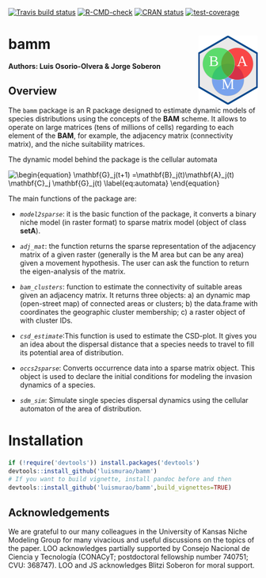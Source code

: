 <!-- badges: start -->
[![Travis build status](https://travis-ci.com/luismurao/bamm.svg?branch=master)](https://travis-ci.com/luismurao/bamm)
[![R-CMD-check](https://github.com/luismurao/bamm/actions/workflows/R-CMD-check.yaml/badge.svg)](https://github.com/luismurao/bamm/actions/workflows/R-CMD-check.yaml)
[![CRAN status](https://www.r-pkg.org/badges/version/bamm)](https://CRAN.R-project.org/package=bamm)
[![test-coverage](https://github.com/luismurao/bamm/actions/workflows/test-coverage.yaml/badge.svg)](https://github.com/luismurao/bamm/actions/workflows/test-coverage.yaml)

<!-- badges: end -->

# bamm <a href="https://luismurao.github.io/bamm/"><img src="man/figures/logo.png" align="right" height="139" /></a>

**Authors: Luis Osorio-Olvera & Jorge Soberon**

## Overview

The `bamm` package is an R package designed to estimate dynamic models of
species distributions using the concepts of the **BAM** scheme. It allows
to  operate on large matrices (tens of millions of cells) regarding to each 
element of the **BAM**, for example, the adjacency matrix 
(connectivity matrix), and the niche suitability matrices. 

The dynamic model behind the package is the cellular automata

![\begin{equation} \mathbf{G}_j(t+1) =\mathbf{B}_j(t)\mathbf{A}_j(t) \mathbf{C}_j  \mathbf{G}_j(t) \label{eq:automata} \end{equation}](https://render.githubusercontent.com/render/math?math=%5Cbegin%7Bequation%7D%20%5Cmathbf%7BG%7D_j(t%2B1)%20%3D%5Cmathbf%7BB%7D_j(t)%5Cmathbf%7BA%7D_j(t)%20%5Cmathbf%7BC%7D_j%20%20%5Cmathbf%7BG%7D_j(t)%20%5Clabel%7Beq%3Aautomata%7D%20%5Cend%7Bequation%7D)

The main functions of the package are:

 - *`model2sparse`*: it is the basic function of the package, it converts 
 a binary niche model (in raster format) to sparse matrix model 
 (object of class **setA**). 
    
 - *`adj_mat`*: the function returns the sparse representation of the adjacency 
 matrix of a given raster (generally is the M area but can be any area) given a 
 movement hypothesis. The user can ask the function to return the eigen-analysis 
 of the matrix. 
    
 - *`bam_clusters`*: function to estimate the connectivity of suitable areas 
 given an adjacency matrix. It returns three objects: a) an dynamic map
 (open-street map) of connected areas or clusters; b) the data.frame with 
 coordinates the geographic cluster membership; c) a raster object of with 
 cluster IDs.
     
 - *`csd_estimate`*:This function is used to estimate the CSD-plot. It gives 
 you an idea about the dispersal distance that a species needs to travel to 
 fill its potential area of distribution.
 
 - *`occs2sparse`*: Converts occurrence data into a sparse matrix object. 
 This object is used to declare the initial conditions for modeling the 
 invasion dynamics of a species. 
 
 - *`sdm_sim`*: Simulate single species dispersal dynamics using the cellular 
 automaton of the area of distribution. 
 

# Installation


```r
if (!require('devtools')) install.packages('devtools')
devtools::install_github('luismurao/bamm')
# If you want to build vignette, install pandoc before and then
devtools::install_github('luismurao/bamm',build_vignettes=TRUE)
```

## Acknowledgements 

We are grateful to our many colleagues in the University of Kansas Niche Modeling
Group for many vivacious and useful discussions on the topics of the paper. 
LOO acknowledges partially supported by Consejo Nacional de Ciencia y Tecnología 
(CONACyT; postdoctoral fellowship number 740751; CVU: 368747).
LOO and JS acknowledges Blitzi Soberon for moral support.
